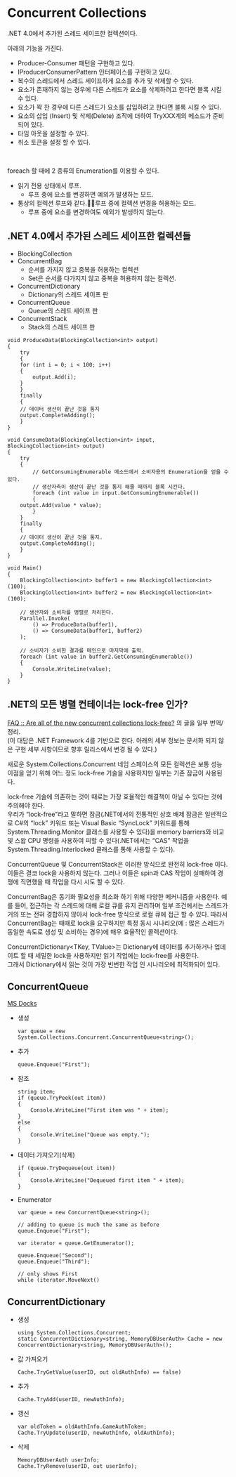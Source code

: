 # Concurrent Collections
.NET 4.0에서 추가된 스레드 세이프한 컬렉션이다.  
  
아래의 기능을 가진다.  
- Producer-Consumer 패턴을 구현하고 있다.
- IProducerConsumerPattern 인터페이스를 구현하고 있다.
- 복수의 스레드에서 스레드 세이프하게 요소를 추가 및 삭제할 수 있다.
- 요소가 존재하지 않는 경우에 다른 스레드가 요소를 삭제하려고 한다면 블록 시킬 수 있다.
- 요소가 꽉 찬 경우에 다른 스레드가 요소를 삽입하려고 한다면 블록 시킬 수 있다.
- 요소의 삽입 (Insert) 및 삭제(Delete) 조작에 더하여 TryXXX계의 메소드가 준비 되어 있다.
- 타임 아웃을 설정할 수 있다.
- 취소 토큰을 설정 할 수 있다.      
  
<br>     
    
foreach 할 때에 2 종류의 Enumeration를 이용할 수 있다.  
- 읽기 전용 상태에서 루프.
    - 루프 중에 요소를 변경하면 예외가 발생하는 모드.
- 통상의 컬렉션 루프와 같다.루프 중에 컬렉션 변경을 허용하는 모드.
    - 루프 중에 요소를 변경하여도 예외가 발생하지 않는다.
  
  
## .NET 4.0에서 추가된 스레드 세이프한 컬렉션들
- BlockingCollection
- ConcurrentBag
    - 순서를 가지지 않고 중복을 허용하는 컬렉션
    - Set은 순서를 다가지지 않고 중복을 허용하지 않는 컬렉션.
- ConcurrentDictionary
    - Dictionary의 스레드 세이프 판
- ConcurrentQueue
    - Queue의 스레드 세이프 판
- ConcurrentStack
    - Stack의 스레드 세이프 판
  
```
void ProduceData(BlockingCollection<int> output)
{
    try
    {
 	for (int i = 0; i < 100; i++)
	{
	    output.Add(i);
	}
    }
    finally
    {
	// 데이터 생산이 끝난 것을 통지
	output.CompleteAdding();
    }
}

void ConsumeData(BlockingCollection<int> input, BlockingCollection<int> output)
{
    try
    {
        // GetConsumingEnumerable 메소드에서 소비자용의 Enumeration을 얻을 수 있다.
        // 생산자측이 생산이 끝난 것을 통지 해줄 때까지 블록 시킨다.
        foreach (int value in input.GetConsumingEnumerable())
        {
	output.Add(value * value);
        }
    }
    finally
    {
	// 데이터 생산이 끝난 것을 통지.
	output.CompleteAdding();
    }
}

void Main()
{
	BlockingCollection<int> buffer1 = new BlockingCollection<int>(100);
	BlockingCollection<int> buffer2 = new BlockingCollection<int>(100);
	
	// 생산자와 소비자를 병렬로 처리한다.
	Parallel.Invoke(
		() => ProduceData(buffer1),
		() => ConsumeData(buffer1, buffer2)
	);
	
	// 소비자가 소비한 결과를 메인으로 마지막에 출력.
	foreach (int value in buffer2.GetConsumingEnumerable())
	{
		Console.WriteLine(value);
	}
}
```
  
  
## .NET의 모든 병렬 컨테이너는 lock-free 인가?
[FAQ :: Are all of the new concurrent collections lock-free?](https://blogs.msdn.microsoft.com/pfxteam/2010/01/26/faq-are-all-of-the-new-concurrent-collections-lock-free/ ) 의 글을 일부 번역/정리.  
(이 대답은 .NET Framework 4를 기반으로 한다. 아래의 세부 정보는 문서화 되지 않은 구현 세부 사항이므로 향후 릴리스에서 변경 될 수 있다.)  
  
새로운 System.Collections.Concurrent 네임 스페이스의 모든 컬렉션은 보통 성능 이점을 얻기 위해 어느 정도 lock-free 기술을 사용하지만 일부는 기존 잠금이 사용된다.  
  
lock-free 기술에 의존하는 것이 때로는 가장 효율적인 해결책이 아닐 수 있다는 것에 주의해야 한다.  
우리가 “lock-free”라고 말하면 잠금(.NET에서의 전통적인 상호 배제 잠금은 일반적으로 C#의 “lock” 키워드 또는 Visual Basic “SyncLock” 키워드를 통해 System.Threading.Monitor 클래스를 사용할 수 있다)을 memory barriers와 비교 및 ​​스왑 CPU 명령을 사용하여 피할 수 있다(.NET에서는 “CAS” 작업을 System.Threading.Interlocked 클래스를 통해 사용할 수 있다).  
  
ConcurrentQueue 및 ConcurrentStack은 이러한 방식으로 완전히 lock-free 이다. 이들은 결코 lock을 사용하지 않는다. 그러나 이들은 spin과 CAS 작업이 실패하여 경쟁에 직면했을 때 작업을 다시 시도 할 수 있다.  
  
ConcurrentBag은 동기화 필요성을 최소화 하기 위해 다양한 메커니즘을 사용한다. 예를 들어, 접근하는 각 스레드에 대해 로컬 큐를 유지 관리하며 일부 조건에서는 스레드가 거의 또는 전혀 경합하지 않아서 lock-free 방식으로 로컬 큐에 접근 할 수 있다. 따라서 ConcurrentBag는 때때로 lock을 요구하지만 특정 동시 시나리오(예 : 많은 스레드가 동일한 속도로 생성 및 소비하는 경우)에 매우 효율적인 콜렉션이다.  
  
ConcurrentDictionary<TKey, TValue>는 Dictionary에 데이터를 추가하거나 업데이트 할 때 세밀한 lock을 사용하지만 읽기 작업에는 lock-free를 사용한다.  
그래서 Dictionary에서 읽는 것이 가장 빈번한 작업 인 시나리오에 최적화되어 있다.    
  
  
  
## ConcurrentQueue
[MS Docks](https://docs.microsoft.com/ko-kr/dotnet/api/system.collections.concurrent.concurrentqueue-1?view=net-5.0 )  
  
- 생성
    ```
    var queue = new System.Collections.Concurrent.ConcurrentQueue<string>();
    ```
- 추가
    ```
    queue.Enqueue("First");
    ```
- 참조
    ```
    string item;
    if (queue.TryPeek(out item))
    {
        Console.WriteLine("First item was " + item);
    }
    else
    {
        Console.WriteLine("Queue was empty.");
    }
    ```
- 데이터 가져오기(삭제)
    ```
    if (queue.TryDequeue(out item))
    {
        Console.WriteLine("Dequeued first item " + item);
    }
    ```
- Enumerator 
    ```
    var queue = new ConcurrentQueue<string>();
                    
    // adding to queue is much the same as before
    queue.Enqueue("First");
        
    var iterator = queue.GetEnumerator();
        
    queue.Enqueue("Second");
    queue.Enqueue("Third");
    
    // only shows First
    while (iterator.MoveNext() 
    ``` 
       



## ConcurrentDictionary     
- 생성
    ```
    using System.Collections.Concurrent;
    static ConcurrentDictionary<string, MemoryDBUserAuth> Cache = new ConcurrentDictionary<string, MemoryDBUserAuth>();
    ```
- 값 가져오기
    ```
    Cache.TryGetValue(userID, out oldAuthInfo) == false)
    ```
- 추가
    ```
    Cache.TryAdd(userID, newAuthInfo);
    ```
- 갱신
    ```
    var oldToken = oldAuthInfo.GameAuthToken;
    Cache.TryUpdate(userID, newAuthInfo, oldAuthInfo);
    ```
- 삭제
    ```
    MemoryDBUserAuth userInfo;
    Cache.TryRemove(userID, out userInfo);
    ```
  



<br>     
    
